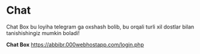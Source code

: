 # Chat
Chat Box bu loyiha telegram ga oxshash bolib, bu orqali turli xil dostlar bilan tanishishingiz mumkin boladi!

<b>Chat Box</b> https://abbibr.000webhostapp.com/login.php
